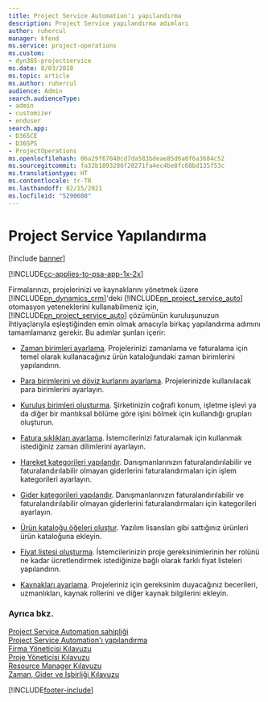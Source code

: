 ```yaml
---
title: Project Service Automation'ı yapılandırma
description: Project Service yapılandırma adımları
author: ruhercul
manager: kfend
ms.service: project-operations
ms.custom:
- dyn365-projectservice
ms.date: 8/03/2018
ms.topic: article
ms.author: ruhercul
audience: Admin
search.audienceType:
- admin
- customizer
- enduser
search.app:
- D365CE
- D365PS
- ProjectOperations
ms.openlocfilehash: 06a29f67040cd7da583bdeae85d6a0f6a3684c52
ms.sourcegitcommit: fa32b1893286f20271fa4ec4be8fc68bd135f53c
ms.translationtype: HT
ms.contentlocale: tr-TR
ms.lasthandoff: 02/15/2021
ms.locfileid: "5290608"
---
```

# <a name="configure-project-service"></a>Project Service Yapılandırma

[!include [banner](../includes/psa-now-project-operations.md)]

[!INCLUDE[cc-applies-to-psa-app-1x-2x](../includes/cc-applies-to-psa-app-1x-2x.md)]

Firmalarınızı, projelerinizi ve kaynaklarını yönetmek üzere [!INCLUDE[pn_dynamics_crm](../includes/pn-dynamics-crm.md)]'deki [!INCLUDE[pn_project_service_auto](../includes/pn-project-service-auto.md)] otomasyon yeteneklerini kullanabilmeniz için, [!INCLUDE[pn_project_service_auto](../includes/pn-project-service-auto.md)] çözümünün kuruluşunuzun ihtiyaçlarıyla eşleştiğinden emin olmak amacıyla birkaç yapılandırma adımını tamamlamanız gerekir. Bu adımlar şunları içerir:  
  
-   [Zaman birimleri ayarlama](../psa/set-up-time-units.md). Projelerinizi zamanlama ve faturalama için temel olarak kullanacağınız ürün kataloğundaki zaman birimlerini yapılandırın.  
  
-   [Para birimlerini ve döviz kurlarını ayarlama](../psa/set-up-currencies-exchange-rates.md). Projelerinizde kullanılacak para birimlerini ayarlayın.  
  
-   [Kuruluş birimleri oluşturma](../psa/create-organizational-units.md). Şirketinizin coğrafi konum, işletme işlevi ya da diğer bir mantıksal bölüme göre işini bölmek için kullandığı grupları oluşturun.  
  
-   [Fatura sıklıkları ayarlama](../psa/set-up-invoice-frequencies.md). İstemcilerinizi faturalamak için kullanmak istediğiniz zaman dilimlerini ayarlayın.  
  
-   [Hareket kategorileri yapılandır](../psa/configure-transaction-categories.md). Danışmanlarınızın faturalandırılabilir ve faturalandırılabilir olmayan giderlerini faturalandırmaları için işlem kategorileri ayarlayın.  
  
-   [Gider kategorileri yapılandır](../psa/configure-expense-categories.md). Danışmanlarınızın faturalandırılabilir ve faturalandırılabilir olmayan giderlerini faturalandırmaları için kategorileri ayarlayın.  
  
-   [Ürün kataloğu öğeleri oluştur](../psa/create-product-catalog-items.md). Yazılım lisansları gibi sattığınız ürünleri ürün kataloğuna ekleyin.  
  
-   [Fiyat listesi oluşturma](../psa/create-price-list.md). İstemcilerinizin proje gereksinimlerinin her rolünü ne kadar ücretlendirmek istediğinize bağlı olarak farklı fiyat listeleri yapılandırın.  
  
-   [Kaynakları ayarlama](../psa/set-up-resources.md). Projeleriniz için gereksinim duyacağınız becerileri, uzmanlıkları, kaynak rollerini ve diğer kaynak bilgilerini ekleyin.  
  
### <a name="see-also"></a>Ayrıca bkz.  
 [Project Service Automation sahipliği](../psa/overview.md)   
 [Project Service Automation'ı yapılandırma](../psa/configure.md)   
 [Firma Yöneticisi Kılavuzu](../psa/account-manager-guide.md)   
 [Proje Yöneticisi Kılavuzu](../psa/project-manager-guide.md)   
 [Resource Manager Kılavuzu](../psa/resource-manager-guide.md)   
 [Zaman, Gider ve İşbirliği Kılavuzu](../psa/time-expense-collaboration-guide.md)


[!INCLUDE[footer-include](../includes/footer-banner.md)]